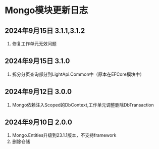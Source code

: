 # Mongo模块更新日志

## 2024年9月15日 3.1.1,3.1.2

1. 修复工作单元无效问题

## 2024年9月15日 3.1.0

1. 拆分分页查询部分到LightApi.Common中（原本在EFCore模块中）

## 2024年9月12日 3.0.0

1. Mongo依赖注入Scoped的DbContext,工作单元调整删除DbTransaction

## 2024年9月10日 2.0.0

1. Mongo.Entities升级到23.1.1版本，不支持framework
2. 删除仓储

